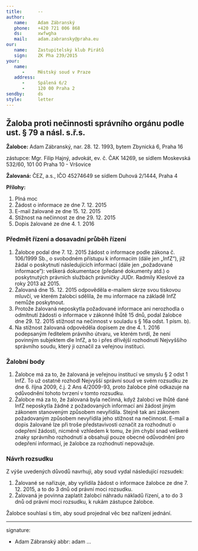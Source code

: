 ```yaml
---
title:      --
author:
   name:    Adam Zábranský
   phone:   +420 721 006 868
   ds:      xwfwgha
   mail:    adam.zabransky@praha.eu
our:
   name:    Zastupitelský klub Pirátů
   sign:    ZK Pha 239/2015
your:
   name:    
      -     Městský soud v Praze
   address:
      -     Spálená 6/2
      -     120 00 Praha 2
sendby:     ds
style:      letter
---
```


## Žaloba proti nečinnosti správního orgánu podle ust. § 79 a násl. s.ř.s.

**Žalobce:**   Adam Zábranský, nar. 28. 12. 1993, bytem Zbynická 6, Praha 16

zástupce:  Mgr. Filip Hajný, advokát, ev. č. ČAK 14269, se sídlem Moskevská 532/60, 101 00 Praha 10 - Vršovice

**Žalovaná:**  ČEZ, a.s., IČO 45274649 se sídlem Duhová 2/1444, Praha 4

**Přílohy:**

1. Plná moc
2. Žádost o informace ze dne 7. 12. 2015
3. E-mail žalované ze dne 15. 12. 2015
4. Stížnost na nečinnost ze dne 29. 12. 2015
5. Dopis žalované ze dne 4. 1. 2016

### Předmět řízení a dosavadní průběh řízení

1. Žalobce podal dne 7. 12. 2015 žádost o informace podle zákona č. 106/1999 Sb., o svobodném přístupu k informacím (dále jen „InfZ“), jíž žádal o poskytnutí následujících informací (dále jen „požadované informace“): veškerá dokumentace (předané dokumenty atd.) o poskytnutých právních službách právničky JUDr. Radmily Kleslové za roky 2013 až 2015.
2. Žalovaná dne 15. 12. 2015 odpověděla e-mailem skrze svou tiskovou mluvčí, ve kterém žalobci sdělila, že mu informace na základě InfZ nemůže poskytnout. 
3. Protože žalovaná neposkytla požadované informace ani nerozhodla o odmítnutí žádosti o informace v zákonné lhůtě 15 dnů, podal žalobce dne 29. 12. 2015 stížnost na nečinnost v souladu s § 16a odst. 1 písm. b).
4. Na stížnost žalovaná odpověděla dopisem ze dne 4. 1. 2016 podepsaným ředitelem právního útvaru, ve kterém tvrdí, že není povinným subjektem dle InfZ, a to i přes dřívější rozhodnutí Nejvyššího správního soudu, který ji označil za veřejnou instituci.

### Žalobní body

1. Žalobce má za to, že žalovaná je veřejnou institucí ve smyslu § 2 odst 1 InfZ. To už ostatně rozhodl Nejvyšší správní soud ve svém rozsudku ze dne 6. října 2009, č.j. 2 Ans 4/2009-93, proto žalobce plně odkazuje na odůvodnění tohoto tvrzení v tomto rozsudku.
2. Žalobce má za to, že žalovaná byla nečinná, když žalobci ve lhůtě dané InfZ neposkytla žádné z požadovaných informací ani žádost jiným zákonem stanoveným způsobem nevyřídila. Stejně tak ani zákonem požadovaným způsobem nevyřídila jeho stížnost na nečinnost. E-mail a dopis žalované lze při troše představivosti označit za rozhodnutí o odepření žádosti, nicméně vzhledem k tomu, že jim chybí snad veškeré znaky správního rozhodnutí a obsahují pouze obecné odůvodnění pro odepření informací, je žalobce za rozhodnutí nepovažuje.

### Návrh rozsudku

Z výše uvedených důvodů navrhuji, aby soud vydal následující rozsudek:

1. Žalované se nařizuje, aby vyřídila žádost o informace žalobce ze dne 7. 12. 2015, a to do 3 dnů od právní moci rozsudku.
2. Žalovaná je povinna zaplatit žalobci náhradu nákladů řízení, a to do 3 dnů od právní moci rozsudku, k rukám zástupce žalobce.

Žalobce souhlasí s tím, aby soud projednal věc bez nařízení jednání. 


---
signature:
  - Adam Zábranský
abbr:       adam
...
